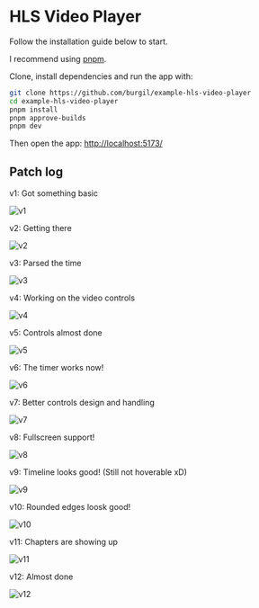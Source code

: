 # HLS Video Player

Follow the installation guide below to start.

I recommend using [pnpm](https://pnpm.io/).

Clone, install dependencies and run the app with:

```bash
git clone https://github.com/burgil/example-hls-video-player
cd example-hls-video-player
pnpm install
pnpm approve-builds
pnpm dev
```

Then open the app: <http://localhost:5173/>

## Patch log

v1: Got something basic

![v1](v1.png)

v2: Getting there

![v2](v2.png)

v3: Parsed the time

![v3](v3.png)

v4: Working on the video controls

![v4](v4.png)

v5: Controls almost done

![v5](v5.png)

v6: The timer works now!

![v6](v6.png)

v7: Better controls design and handling

![v7](v7.png)

v8: Fullscreen support!

![v8](v8.png)

v9: Timeline looks good! (Still not hoverable xD)

![v9](v9.png)

v10: Rounded edges loosk good!

![v10](v10.png)

v11: Chapters are showing up

![v11](v11.png)

v12: Almost done

![v12](v12.png)
